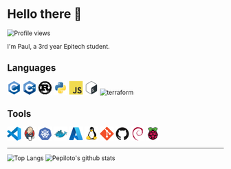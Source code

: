 # Hello there 👋
![Profile views](https://gpvc.arturio.dev/Pepiloto)

I'm Paul, a 3rd year Epitech student.

## Languages

<img alt="c" width="32px" src="https://raw.githubusercontent.com/devicons/devicon/master/icons/c/c-original.svg"> <img alt="cpp" width="32px" src="https://raw.githubusercontent.com/devicons/devicon/master/icons/cplusplus/cplusplus-original.svg"> <img alt="rust" width="32px" src="https://raw.githubusercontent.com/devicons/devicon/master/icons/rust/rust-plain.svg"> <img alt="python" width="32px" src="https://raw.githubusercontent.com/devicons/devicon/master/icons/python/python-original.svg"> <img alt="javascript" width="32px" src="https://raw.githubusercontent.com/devicons/devicon/master/icons/javascript/javascript-original.svg"> <img alt="bash" width="32px" src="https://raw.githubusercontent.com/devicons/devicon/master/icons/bash/bash-original.svg"> <img alt="terraform" width="32px" src="https://cdn.jsdelivr.net/gh/devicons/devicon/icons/terraform/terraform-original.svg"/>

## Tools

<img alt="vscode" width="32px" src="https://raw.githubusercontent.com/devicons/devicon/master/icons/vscode/vscode-original.svg"> <img alt="jenkins" width="32px" src="https://raw.githubusercontent.com/devicons/devicon/master/icons/jenkins/jenkins-original.svg"> <img alt="kubernetes" width="32px" src="https://raw.githubusercontent.com/devicons/devicon/master/icons/kubernetes/kubernetes-plain.svg"> <img alt="docker" width="32px" src="https://raw.githubusercontent.com/devicons/devicon/master/icons/docker/docker-original.svg"> <img alt="azure" width="32px" src="https://raw.githubusercontent.com/devicons/devicon/master/icons/azure/azure-original.svg"> <img alt="linux" width="32px" src="https://raw.githubusercontent.com/devicons/devicon/master/icons/linux/linux-original.svg"> <img alt="git" width="32px" src="https://raw.githubusercontent.com/devicons/devicon/master/icons/git/git-original.svg"> <img alt="github" width="32px" src="https://raw.githubusercontent.com/devicons/devicon/master/icons/github/github-original.svg"> <img alt="debian" width="32px" src="https://raw.githubusercontent.com/devicons/devicon/master/icons/debian/debian-original.svg"> <img alt="raspberrypi" width="32px" src="https://raw.githubusercontent.com/devicons/devicon/master/icons/raspberrypi/raspberrypi-original.svg">

---

![Top Langs](https://github-readme-stats.vercel.app/api/top-langs/?username=Pepiloto&layout=compact&langs_count=10&theme=dark)
![Pepiloto's github stats](https://github-readme-stats.vercel.app/api?username=Pepiloto&count_private=true&show_icons=true&theme=dark&include_all_commits=true)
